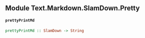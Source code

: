 ## Module Text.Markdown.SlamDown.Pretty

#### `prettyPrintMd`

``` purescript
prettyPrintMd :: SlamDown -> String
```


